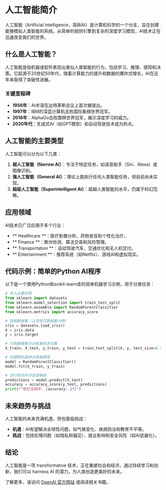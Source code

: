 # 人工智能简介

人工智能（Artificial Intelligence，简称AI）是计算机科学的一个分支，旨在创建能够模拟人类智能的系统。从简单的规则引擎到复杂的深度学习模型，AI技术正在迅速改变我们的世界。

## 什么是人工智能？

人工智能是指机器或软件表现出类似人类智能的行为，包括学习、推理、感知和决策。它起源于20世纪50年代，随着计算能力的提升和数据的爆炸式增长，AI在近年来取得了突破性进展。

### 关键里程碑
- **1956年**：AI术语在达特茅斯会议上首次被提出。
- **1997年**：IBM的深蓝计算机击败国际象棋世界冠军。
- **2016年**：AlphaGo击败围棋世界冠军，展示深度学习的威力。
- **2020年代**：生成式AI（如GPT模型）和自动驾驶技术成为热点。

## 人工智能的主要类型
人工智能可以分为以下几类：
1. **弱人工智能（Narrow AI）**：专注于特定任务，如语音助手（Siri、Alexa）或图像识别。
2. **强人工智能（General AI）**：理论上能执行任何人类智能任务，但目前尚未实现。
3. **超级人工智能（Superintelligent AI）**：超越人类智能的水平，仍属于科幻范畴。

## 应用领域
AI技术已广泛应用于多个行业：
- ** Healthcare **：医疗影像分析、药物发现和个性化治疗。
- ** Finance **：欺诈检测、算法交易和风险管理。
- ** Transportation **：自动驾驶汽车、交通优化和无人机交付。
- ** Entertainment **：推荐系统（如Netflix）、游戏AI和虚拟现实。

## 代码示例：简单的Python AI程序
以下是一个使用Python和scikit-learn库的简单机器学习示例，用于分类任务：

```python
# 导入必要的库
from sklearn import datasets
from sklearn.model_selection import train_test_split
from sklearn.ensemble import RandomForestClassifier
from sklearn.metrics import accuracy_score

# 加载数据集（以鸢尾花数据集为例）
iris = datasets.load_iris()
X = iris.data
y = iris.target

# 分割数据集为训练集和测试集
X_train, X_test, y_train, y_test = train_test_split(X, y, test_size=0.2, random_state=42)

# 创建随机森林分类器模型
model = RandomForestClassifier()
model.fit(X_train, y_train)

# 进行预测并评估准确率
predictions = model.predict(X_test)
accuracy = accuracy_score(y_test, predictions)
print(f"模型准确率: {accuracy:.2f}")
```

## 未来趋势与挑战
人工智能的未来充满机遇，但也面临挑战：
- **机遇**：AI有望解决全球性问题，如气候变化、疾病防治和教育不平等。
- **挑战**：包括伦理问题（如隐私和偏见）、就业影响和安全风险（如AI武器化）。

## 结论
人工智能是一项 transformative 技术，正在重塑社会和经济。通过持续学习和创新，我们可以 harness AI 的潜力，为人类创造更美好的未来。

了解更多，请访问 [OpenAI 官方网站](https://www.openai.com) 或阅读相关书籍。